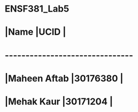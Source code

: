# ENSF381_Lab5

# |Name             |UCID       |
# -------------------------------
# |Maheen Aftab     |30176380   |
# |Mehak Kaur       |30171204   |